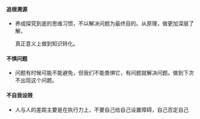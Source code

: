 #### 追根溯源

- 养成探究到底的思维习惯，不以解决问题为最终目的。从原理，做更加深层了解，

  真正意义上做到知识转化。

#### 不惧问题

- 问题有时候可能不能避免，但我们不能畏惧它，有问题就解决问题。做到下次不出现这个问题。

#### 不自我设限

- 人与人的差距主要是在执行力上，不要自己给自己设置障碍，自己否定自己